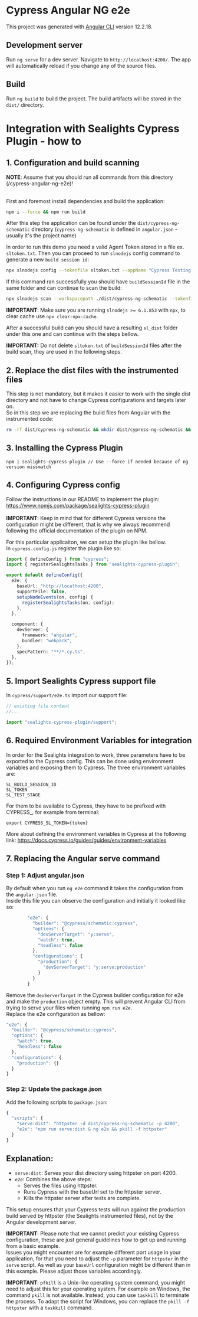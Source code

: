 # Cypress Angular NG e2e

This project was generated with [Angular CLI](https://github.com/angular/angular-cli) version 12.2.18.

## Development server

Run `ng serve` for a dev server. Navigate to `http://localhost:4200/`. The app will automatically reload if you change any of the source files.

## Build

Run `ng build` to build the project. The build artifacts will be stored in the `dist/` directory.

# Integration with Sealights Cypress Plugin - how to

## 1. Configuration and build scanning

**NOTE**: Assume that you should run all commands from this directory (/cypress-angular-ng-e2e)! <br><br>

First and foremost install dependencies and build the application:

```bash
npm i --force && npm run build
```

After this step the application can be found under the `dist/cypress-ng-schematic` directory (`cypress-ng-schematic` is defined in `angular.json` - usually it's the project name)

In order to run this demo you need a valid Agent Token stored in a file ex. `sltoken.txt`.
Then you can proceed to run `slnodejs` config command to generate a new `build session id`:

```bash
npx slnodejs config --tokenfile sltoken.txt --appName "Cypress Testing App" --branch "master" --build 1.0.0
```

If this command ran successfully you should have `buildSessionId` file in the same folder and can continue to scan the build:

```bash
npx slnodejs scan --workspacepath ./dist/cypress-ng-schematic --tokenfile sltoken.txt --buildsessionidfile buildSessionId --scm none --instrumentForBrowsers --outputpath "sl_dist"
```

**IMPORTANT**: Make sure you are running `slnodejs >= 6.1.853` with `npx`, to clear cache use `npx clear-npx-cache`.

After a successful build can you should have a resulting `sl_dist` folder under this one and can continue with the steps bellow.

**IMPORTANT:** Do not delete `sltoken.txt` of `buildSessionId` files after the build scan, they are used in the following steps.

## 2. Replace the dist files with the instrumented files

This step is not mandatory, but it makes it easier to work with the single dist directory and not have to change Cypress configurations and targets later on. <br>
So in this step we are replacing the build files from Angular with the instrumented code: <br>

```bash
rm -rf dist/cypress-ng-schematic && mkdir dist/cypress-ng-schematic && cp -r sl_dist/* dist/cypress-ng-schematic
```

## 3. Installing the Cypress Plugin

```shell
npm i sealights-cypress-plugin // Use --force if needed because of ng version missmatch
```

## 4. Configuring Cypress config

Follow the instructions in our README to implement the plugin: https://www.npmjs.com/package/sealights-cypress-plugin <br><br>
**IMPORTANT**: Keep in mind that for different Cypress versions the configuration might be different, that is why we always recommend following the official documentation of the plugin on NPM. <br>

For this particular applicaiton, we can setup the plugin like bellow. <br>
In `cypress.config.js` register the plugin like so:

```typescript
import { defineConfig } from "cypress";
import { registerSealightsTasks } from "sealights-cypress-plugin";

export default defineConfig({
  e2e: {
    baseUrl: "http://localhost:4200",
    supportFile: false,
    setupNodeEvents(on, config) {
      registerSealightsTasks(on, config);
    },
  },

  component: {
    devServer: {
      framework: "angular",
      bundler: "webpack",
    },
    specPattern: "**/*.cy.ts",
  },
});
```

## 5. Import Sealights Cypress support file

In `cypress/support/e2e.ts` import our support file:

```typescript
// existing file content
//...

import "sealights-cypress-plugin/support";
```

## 6. Required Environment Variables for integration

In order for the Sealights integration to work, three parameters have to be exported to the Cypress config.
This can be done using environment variables and exposing them to Cypress. The three environment variables are:

```shell
SL_BUILD_SESSION_ID
SL_TOKEN
SL_TEST_STAGE
```

For them to be available to Cypress, they have to be prefixed with CYPRESS\_, for example from terminal:

```shell
export CYPRESS_SL_TOKEN={token}
```

More about defining the environment variables in Cypress at the following link: https://docs.cypress.io/guides/guides/environment-variables

## 7. Replacing the Angular serve command

### Step 1: Adjust angular.json

By default when you run `ng e2e` command it takes the configuration from the `angular.json` file. <br>
Inside this file you can observe the configuration and initially it looked like so:

```javascript
        "e2e": {
          "builder": "@cypress/schematic:cypress",
          "options": {
            "devServerTarget": "y:serve",
            "watch": true,
            "headless": false
          },
          "configurations": {
            "production": {
              "devServerTarget": "y:serve:production"
            }
          }
        }
```

Remove the `devServerTarget` in the Cypress builder configuration for e2e and make the `production` object empty. This will prevent Angular CLI from trying to serve your files when running `npm run e2e`. <br>
Replace the e2e configuration as bellow:

```javascript
"e2e": {
  "builder": "@cypress/schematic:cypress",
  "options": {
    "watch": true,
    "headless": false
  },
  "configurations": {
    "production": {}
  }
}
```

### Step 2: Update the package.json

Add the following scripts to `package.json`:

```javascript
{
  "scripts": {
    "serve:dist": "httpster -d dist/cypress-ng-schematic -p 4200",
    "e2e": "npm run serve:dist & ng e2e && pkill -f httpster"
  }
}
```

## Explanation:

- `serve:dist`: Serves your dist directory using httpster on port 4200.
- `e2e`: Combines the above steps:
  - Serves the files using httpster.
  - Runs Cypress with the baseUrl set to the httpster server.
  - Kills the httpster server after tests are complete.

This setup ensures that your Cypress tests will run against the production build served by httpster (the Sealights instrumented files), not by the Angular development server.

**IMPORTANT**: Please note that we cannot predict your existing Cypress configuration, these are just general guidelines how to get up and running from a basic example. <br> Issues you might encounter are for example different port usage in your application, for that you need to adjust the `-p` parameter for `httpster` in the `serve` script. As well as your `baseUrl` configuration might be different than in this example. Please adjust those variables accordingly.

**IMPORTANT**: `pfkill` is a Unix-like operating system command, you might need to adjust this for your operating system. For example on Windows, the command `pkill` is not available. Instead, you can use `taskkill` to terminate the process. To adapt the script for Windows, you can replace the `pkill -f httpster` with a `taskkill` command.
<br>
